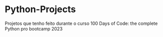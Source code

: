 # Python-Projects
Projetos que tenho feito durante o curso 100 Days of Code: the complete Python pro bootcamp 2023
